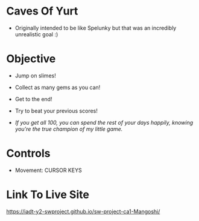 # Caves Of Yurt 

* Originally intended to be like Spelunky but that was an incredibly unrealistic goal :)

# Objective
* Jump on slimes!
* Collect as many gems as you can! 
* Get to the end!
* Try to beat your previous scores!

* *If you get all 100, you can spend the rest of your days happily, knowing you're the true champion of my little game.*

# Controls
* Movement: CURSOR KEYS

# Link To Live Site
https://iadt-y2-swproject.github.io/sw-project-ca1-Mangoshi/
